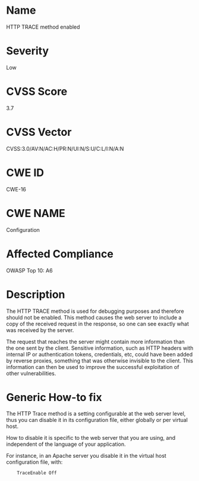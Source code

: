 
# Name

HTTP TRACE method enabled

# Severity

Low

# CVSS Score

3.7

# CVSS Vector

CVSS:3.0/AV:N/AC:H/PR:N/UI:N/S:U/C:L/I:N/A:N

# CWE ID

CWE-16

# CWE NAME 

Configuration

# Affected Compliance

OWASP Top 10: A6

# Description

The HTTP TRACE method is used for debugging purposes and therefore should not be enabled. This method causes the web server to include a copy of the received request in the response, so one can see exactly what was received by the server.

The request that reaches the server might contain more information than the one sent by the client. Sensitive information, such as HTTP headers with internal IP or authentication tokens, credentials, etc, could have been added by reverse proxies, something that was otherwise invisible to the client. This information can then be used to improve the successful exploitation of other vulnerabilities.

# Generic How-to fix

The HTTP Trace method is a setting configurable at the web server level, thus you can disable it in its configuration file, either globally or per virtual host.

How to disable it is specific to the web server that you are using, and independent of the language of your application. 

For instance, in an Apache server you disable it in the virtual host configuration file, with:
```
    TraceEnable Off
```
